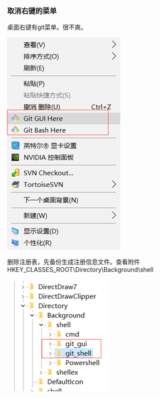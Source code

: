 ### 取消右键的菜单

桌面右键有git菜单。很不爽。

![1552467371598](assets/1552467371598.png)

删除注册表，先备份生成注册信息文件。查看附件
HKEY_CLASSES_ROOT\Directory\Background\shell

![1552467403514](assets/1552467403514.png)

